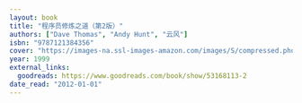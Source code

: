 ```yaml
---
layout: book
title: "程序员修炼之道（第2版）"
authors: ["Dave Thomas", "Andy Hunt", "云风"]
isbn: "9787121384356"
cover: "https://images-na.ssl-images-amazon.com/images/S/compressed.photo.goodreads.com/books/1586797565i/53168113.jpg"
year: 1999
external_links:
  goodreads: https://www.goodreads.com/book/show/53168113-2
date_read: "2012-01-01"
---
```

